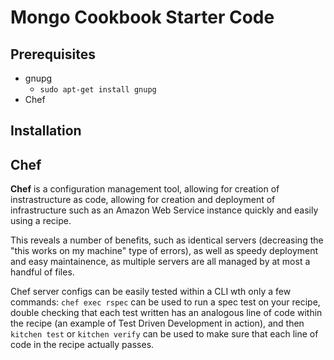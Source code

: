 # Mongo Cookbook Starter Code

## Prerequisites

- gnupg
	- `sudo apt-get install gnupg`
- Chef

## Installation

## Chef

**Chef** is a configuration management tool, allowing for creation of instrastructure as code, allowing for creation and deployment of infrastructure such as an Amazon Web Service instance quickly and easily using a recipe. 

This reveals a number of benefits, such as identical servers (decreasing the "this works on my machine" type of errors), as well as speedy deployment and easy maintainence, as multiple servers are all managed by at most a handful of files. 

Chef server configs can be easily tested within a CLI wth only a few commands: `chef exec rspec` can be used to run a spec test on your recipe, double checking that each test written has an analogous line of code within the recipe (an example of Test Driven Development in action), and then `kitchen test` or `kitchen verify` can be used to make sure that each line of code in the recipe actually passes. 